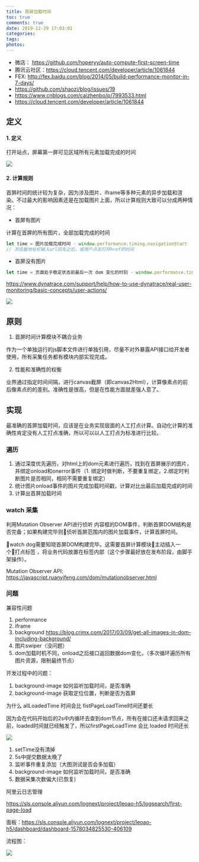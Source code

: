 ```yaml
---
title: 首屏加载时间
toc: true
comments: true
date: 2019-12-29 17:03:01
categories:
tags:
photos:
---
```



<!--more-->


* 微店： https://github.com/hoperyy/auto-compute-first-screen-time
* 腾讯云社区：https://cloud.tencent.com/developer/article/1061844
* FEX: http://fex.baidu.com/blog/2014/05/build-performance-monitor-in-7-days/
* https://github.com/shaozj/blog/issues/19
* https://www.cnblogs.com/caizhenbo/p/7993533.html
* https://cloud.tencent.com/developer/article/1061844


## 定义

#### 1. 定义

打开站点，屏幕第一屏可见区域所有元素加载完成的时间

![](http://cdn.chuyunt.com/picGo/webpagetest.png?imageslim)

#### 2. 计算规则

首屏时间的统计较为复杂，因为涉及图片、iframe等多种元素的异步加载和渲染。不过最大的影响因素还是在加载图片上面，所以计算规则大致可以分成两种情况：


* 首屏有图片

计算在首屏的所有图片，全部加载完成的时间

```js
let time = 图片加载完成时间 - window.performance.timing.navigationStart
// 浏览器地址栏输入url回车之后，或用户点击打开href的时间
```
* 首屏没有图片

```js
let time = 页面处于稳定状态前最后一次 dom 变化的时刻 - window.performance.timing.navigationStart
```

https://www.dynatrace.com/support/help/how-to-use-dynatrace/real-user-monitoring/basic-concepts/user-actions/

![](http://cdn.chuyunt.com/picGo/33872196-d6c35844-df50-11e7-8bcc-1fdcac66ce64.png?imageslim)

## 原则

1. 首屏时间计算模块不耦合业务

作为一个单独运行的js脚本文件进行单独引用，尽量不对外暴露API接口给开发者使用，所有采集任务都有模块内部实现完成。

2. 性能和准确性的权衡

业界通过指定时间间隔，进行canvas截屏（即canvas2Html），计算像素点的前后像素点的的差别。准确性是很高，但是在性能方面就差强人意了。


## 实现

最准确的首屏加载时间，应该是在业务实现层面的人工打点计算。自动化计算的准确性肯定没有人工打点准确，所以可以以人工打点为标准进行比较。

### 遍历

1. 通过深度优先遍历，对html上的dom元素进行遍历，找到在首屏展示的图片，并绑定onload和onerror事件（1. 绑定时做判断，不要重复绑定，2.绑定时判断图片是否相同，相同不需要重复绑定）
2. 统计图片onload事件的图片完成加载时间戳，计算对比出最后加载完成的时间
3. 计算出首屏加载时间


### watch 采集

利用Mutation Observer API进行侦听 内容框的DOM事件，判断首屏DOM结构是否完备；如果构建完毕则侦听首屏范围内的图片加载事件，计算首屏时间。

watch dog需要知晓首屏DOM构建完毕。这需要首屏计算模块主动插入一个打点标签 ，将业务代码放置在标签内部（这个步骤最好放在发布阶段，由脚手架操作）。

Mutation Observer API: https://javascript.ruanyifeng.com/dom/mutationobserver.html



### 问题

兼容性问题

1. performance
2. iframe
3. background    https://blog.crimx.com/2017/03/09/get-all-images-in-dom-including-background/
4. 图片swiper（没问题）
5. dom加载时机不同，onload之后接口返回数据dom变化，（多次循环遍历所有图片资源，限制最终节点）

开发过程中的问题：

1. background-image 如何监听加载时间，是否准确
2. background-image 获取定位位置，判断是否为首屏

为什么 allLoadedTime 时间会比 fistPageLoadTime时间还要长

因为会在代码开始后的2s中内循环去查到dom节点，所有在接口还未请求回来之前，loaded时间就已经触发了，所以firstPageLoadTime 会比 loaded 时间还长


![](http://cdn.chuyunt.com/picGo/33872196-d6c35844-df50-11e7-8bcc-1fdcac66ce64.png?imageslim)



1. setTime没有清掉
2. 5s中提交数据太晚了
3. 监听事件重复添加（大图测试是否会多加载）
4. background-image 如何监听加载时间，是否准确
5. 数据采集次数偏大(已恢复)

阿里云日志管理

https://sls.console.aliyun.com/lognext/project/leoao-h5/logsearch/first-page-load

面板：https://sls.console.aliyun.com/lognext/project/leoao-h5/dashboard/dashboard-1578034825530-406109



流程图：

![](https://cdn.leoao.com/blog/首屏时间计算.jpg?imageslim)




